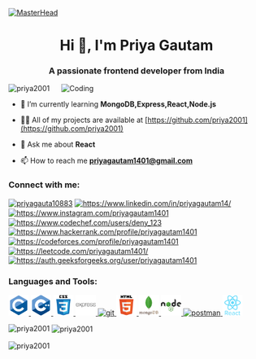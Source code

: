 [![MasterHead](https://t3.ftcdn.net/jpg/03/32/21/56/360_F_332215667_FRtsNh6JCtsstNqBlLmiP5dixFFWNJfS.jpg)](https://priyagautam.io)
<h1 align="center">Hi 👋, I'm Priya Gautam</h1>
<h3 align="center">A passionate frontend developer from India</h3>
<img align="right" alt="Coding" width="400" src="https://gifdb.com/images/high/coding-girl-animation-fe7t4gejurmtof8v.gif">

<p align="left"> <img src="https://komarev.com/ghpvc/?username=priya2001&label=Profile%20views&color=0e75b6&style=flat" alt="priya2001" /> </p>

- 🌱 I’m currently learning **MongoDB,Express,React,Node.js**

- 👨‍💻 All of my projects are available at [https://github.com/priya2001](https://github.com/priya2001)

- 💬 Ask me about **React**

- 📫 How to reach me **priyagautam1401@gmail.com**

<h3 align="left">Connect with me:</h3>
<p align="left">
<a href="https://twitter.com/priyagauta10883" target="blank"><img align="center" src="https://raw.githubusercontent.com/rahuldkjain/github-profile-readme-generator/master/src/images/icons/Social/twitter.svg" alt="priyagauta10883" height="30" width="40" /></a>
<a href="https://linkedin.com/in/https://www.linkedin.com/in/priyagautam14/" target="blank"><img align="center" src="https://raw.githubusercontent.com/rahuldkjain/github-profile-readme-generator/master/src/images/icons/Social/linked-in-alt.svg" alt="https://www.linkedin.com/in/priyagautam14/" height="30" width="40" /></a>
<a href="https://instagram.com/https://www.instagram.com/priyagautam1401" target="blank"><img align="center" src="https://raw.githubusercontent.com/rahuldkjain/github-profile-readme-generator/master/src/images/icons/Social/instagram.svg" alt="https://www.instagram.com/priyagautam1401" height="30" width="40" /></a>
<a href="https://www.codechef.com/users/https://www.codechef.com/users/deny_123" target="blank"><img align="center" src="https://cdn.jsdelivr.net/npm/simple-icons@3.1.0/icons/codechef.svg" alt="https://www.codechef.com/users/deny_123" height="30" width="40" /></a>
<a href="https://www.hackerrank.com/https://www.hackerrank.com/profile/priyagautam1401" target="blank"><img align="center" src="https://raw.githubusercontent.com/rahuldkjain/github-profile-readme-generator/master/src/images/icons/Social/hackerrank.svg" alt="https://www.hackerrank.com/profile/priyagautam1401" height="30" width="40" /></a>
<a href="https://codeforces.com/profile/https://codeforces.com/profile/priyagautam1401" target="blank"><img align="center" src="https://raw.githubusercontent.com/rahuldkjain/github-profile-readme-generator/master/src/images/icons/Social/codeforces.svg" alt="https://codeforces.com/profile/priyagautam1401" height="30" width="40" /></a>
<a href="https://www.leetcode.com/https://leetcode.com/priyagautam1401/" target="blank"><img align="center" src="https://raw.githubusercontent.com/rahuldkjain/github-profile-readme-generator/master/src/images/icons/Social/leet-code.svg" alt="https://leetcode.com/priyagautam1401/" height="30" width="40" /></a>
<a href="https://auth.geeksforgeeks.org/user/https://auth.geeksforgeeks.org/user/priyagautam1401" target="blank"><img align="center" src="https://raw.githubusercontent.com/rahuldkjain/github-profile-readme-generator/master/src/images/icons/Social/geeks-for-geeks.svg" alt="https://auth.geeksforgeeks.org/user/priyagautam1401" height="30" width="40" /></a>
</p>

<h3 align="left">Languages and Tools:</h3>
<p align="left"> <a href="https://www.cprogramming.com/" target="_blank" rel="noreferrer"> <img src="https://raw.githubusercontent.com/devicons/devicon/master/icons/c/c-original.svg" alt="c" width="40" height="40"/> </a> <a href="https://www.w3schools.com/cpp/" target="_blank" rel="noreferrer"> <img src="https://raw.githubusercontent.com/devicons/devicon/master/icons/cplusplus/cplusplus-original.svg" alt="cplusplus" width="40" height="40"/> </a> <a href="https://www.w3schools.com/css/" target="_blank" rel="noreferrer"> <img src="https://raw.githubusercontent.com/devicons/devicon/master/icons/css3/css3-original-wordmark.svg" alt="css3" width="40" height="40"/> </a> <a href="https://expressjs.com" target="_blank" rel="noreferrer"> <img src="https://raw.githubusercontent.com/devicons/devicon/master/icons/express/express-original-wordmark.svg" alt="express" width="40" height="40"/> </a> <a href="https://git-scm.com/" target="_blank" rel="noreferrer"> <img src="https://www.vectorlogo.zone/logos/git-scm/git-scm-icon.svg" alt="git" width="40" height="40"/> </a> <a href="https://www.w3.org/html/" target="_blank" rel="noreferrer"> <img src="https://raw.githubusercontent.com/devicons/devicon/master/icons/html5/html5-original-wordmark.svg" alt="html5" width="40" height="40"/> </a> <a href="https://www.mongodb.com/" target="_blank" rel="noreferrer"> <img src="https://raw.githubusercontent.com/devicons/devicon/master/icons/mongodb/mongodb-original-wordmark.svg" alt="mongodb" width="40" height="40"/> </a> <a href="https://nodejs.org" target="_blank" rel="noreferrer"> <img src="https://raw.githubusercontent.com/devicons/devicon/master/icons/nodejs/nodejs-original-wordmark.svg" alt="nodejs" width="40" height="40"/> </a> <a href="https://postman.com" target="_blank" rel="noreferrer"> <img src="https://www.vectorlogo.zone/logos/getpostman/getpostman-icon.svg" alt="postman" width="40" height="40"/> </a> <a href="https://reactjs.org/" target="_blank" rel="noreferrer"> <img src="https://raw.githubusercontent.com/devicons/devicon/master/icons/react/react-original-wordmark.svg" alt="react" width="40" height="40"/> </a> </p>

<p><img align="left" src="https://github-readme-stats.vercel.app/api/top-langs?username=priya2001&show_icons=true&locale=en&layout=compact" alt="priya2001" /></p>

<p>&nbsp;<img align="center" src="https://github-readme-stats.vercel.app/api?username=priya2001&show_icons=true&locale=en" alt="priya2001" /></p>

<p><img align="center" src="https://github-readme-streak-stats.herokuapp.com/?user=priya2001&" alt="priya2001" /></p>
